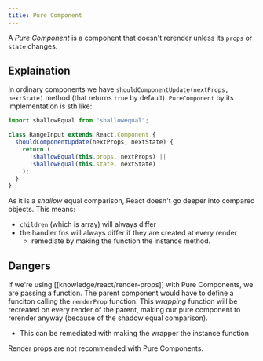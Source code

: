 ```yaml
---
title: Pure Component
---
```


A _Pure Component_ is a component that doesn't rerender unless its `props` or `state` changes.

## Explaination

In ordinary components we have `shouldComponentUpdate(nextProps, nextState)` method (that returns `true` by default). `PureComponent` by its implementation is sth like:

```jsx
import shallowEqual from "shallowequal";

class RangeInput extends React.Component {
  shouldComponentUpdate(nextProps, nextState) {
    return (
      !shallowEqual(this.props, nextProps) ||
      !shallowEqual(this.state, nextState)
    );
  }
}
```

As it is a _shallow_ equal comparison, React doesn't go deeper into compared objects.
This means:

- `children` (which is array) will always differ
- the handler fns will always differ if they are created at every render
  - remediate by making the function the instance method.

## Dangers

If we're using [[knowledge/react/render-props]] with Pure Components, we are passing a function. The parent component would have to define a funciton calling the `renderProp` function. This _wrapping_ function will be recreated on every render of the parent, making our pure component to rerender anyway (because of the shadow equal comparison).

- This can be remediated with making the wrapper the instance function

Render props are not recommended with Pure Components.
